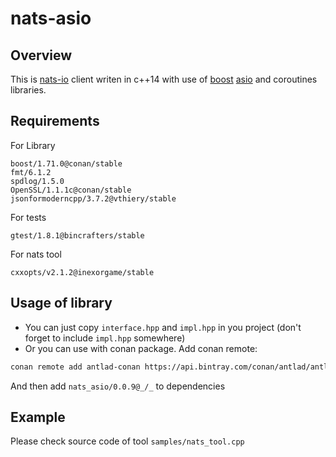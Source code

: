 # nats-asio

## Overview
This is [nats-io](https://nats.io/) client writen in c++14 with use of [boost](https://www.boost.org/) [asio](https://www.boost.org/doc/libs/release/libs/asio/) and coroutines libraries.

## Requirements
For Library
```
boost/1.71.0@conan/stable
fmt/6.1.2
spdlog/1.5.0
OpenSSL/1.1.1c@conan/stable
jsonformoderncpp/3.7.2@vthiery/stable
```

For tests 
```
gtest/1.8.1@bincrafters/stable
```
For nats tool 
```
cxxopts/v2.1.2@inexorgame/stable
```

## Usage of library
 - You can just copy `interface.hpp` and `impl.hpp` in you project (don't forget to include `impl.hpp` somewhere)
 - Or you can use with conan package. Add conan remote:
```bash
conan remote add antlad-conan https://api.bintray.com/conan/antlad/antlad-conan
```
And then add `nats_asio/0.0.9@_/_` to dependencies

## Example
Please check source code of tool `samples/nats_tool.cpp`
